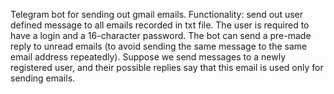 Telegram bot for sending out gmail emails. Functionality: send out user defined message to all emails recorded in txt file.
The user is required to have a login and a 16-character password. The bot can send a pre-made reply to unread emails (to avoid sending the same message to the same email address repeatedly).
Suppose we send messages to a newly registered user, and their possible replies say that this email is used only for sending emails.
